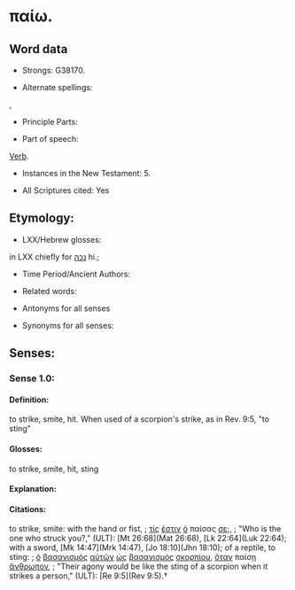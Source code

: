 # παίω.

<!-- Status: S2=NeedsReview -->
<!-- Lexica used for edits: BDAG, FFM, LN, A-S -->

## Word data

* Strongs: G38170.

* Alternate spellings:

,

* Principle Parts: 


* Part of speech: 

[Verb](http://ugg.readthedocs.io/en/latest/verb.html).

* Instances in the New Testament: 5.

* All Scriptures cited: Yes

## Etymology: 


* LXX/Hebrew glosses: 

in LXX chiefly for [נכה](//en-uhl/H5221) hi.;

* Time Period/Ancient Authors: 


* Related words: 

* Antonyms for all senses

* Synonyms for all senses: 


## Senses: 


### Sense  1.0: 

#### Definition: 

to strike, smite, hit.  When used of a scorpion's strike, as in Rev. 9:5, "to sting"

#### Glosses: 

to strike, smite, hit, sting 

#### Explanation: 


#### Citations: 

to strike, smite: with the hand or fist, 
; [τίς](../G51010/01.md) [ἐστιν](../G15100/01.md) [ὁ](../G35880/01.md) παίσας [σε](../G47710/01.md);,
; "Who is the one who struck you?," (ULT):
[Mt 26:68](Mat 26:68), [Lk 22:64](Luk 22:64); with a sword, [Mk 14:47](Mrk 14:47), [Jo 18:10](Jhn 18:10); of a reptile, to sting: 
; [ὁ](../G35880/01.md) [βασανισμὸς](../G09290/01.md) [αὐτῶν](../G08460/01.md) [ὡς](../G56130/01.md) [βασανισμὸς](../G09290/01.md) [σκορπίου](../G46510/01.md), [ὅταν](../G37520/01.md) παίσῃ [ἄνθρωπον](../G04440/01.md),
; "Their agony would be like the sting of a scorpion when it strikes a person," (ULT):
[Re 9:5](Rev 9:5).†